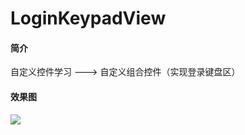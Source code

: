 # LoginKeypadView
#### 简介
自定义控件学习 ---> 自定义组合控件（实现登录键盘区）
#### 效果图
<img src="http://tiebapic.baidu.com/forum/w%3D580/sign=9fc0ace828224f4a5799731b39f69044/1f114a90f603738d844cd6ecf61bb051f919ec8f.jpg?tbpicau=2023-06-23-05_f1a68f2373e3ebc321c48bffe02a6a6d"/>
